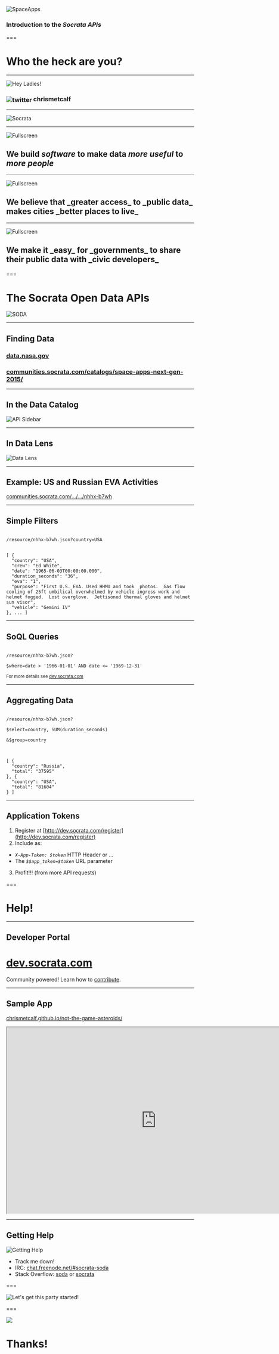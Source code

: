 
![SpaceApps](/presentations/img/spaceapps.png)

### Introduction to the _Socrata_ _APIs_

===

# Who the heck are you?

--- 

![Hey Ladies!](/presentations/img/metcalf.jpg)

<h3><img src="/presentations/img/twitter.png" alt="twitter" style="vertical-align: middle" /> chrismetcalf</h3>

---

![Socrata](/presentations/img/astro.png)

---

![Fullscreen](/presentations/img/at_table.jpg)

## We build _software_ to make data _more useful_ to _more people_

<!-- https://www.flickr.com/photos/hyku/2497370097 -->
--- 

![Fullscreen](/presentations/img/city.jpg)

<h2>We believe that _greater access_ to _public data_ makes cities _better places to live_</h2>

---

![Fullscreen](/presentations/img/city_hall.jpg)

<h2>We make it _easy_ for _governments_ to share their public data with _civic developers_</h2>

===

# The Socrata Open Data APIs

![SODA](/presentations/img/snuffleupadata.png)

---

## Finding Data

### [data.nasa.gov](https://data.nasa.gov/)
### [communities.socrata.com/catalogs/space-apps-next-gen-2015/](https://communities.socrata.com/catalogs/space-apps-next-gen-2015/)

---

## In the Data Catalog

![API Sidebar](http://dev.socrata.com/img/sidebar.gif)

---

## In Data Lens

![Data Lens](http://dev.socrata.com/img/data_lens.png)

---

## Example: US and Russian EVA Activities

[communities.socrata.com/.../.../nhhx-b7wh](https://communities.socrata.com/dataset/Extra-vehicular-Activity-EVA-US-And-Russia/nhhx-b7wh)

---

## Simple Filters

<code>
/resource/nhhx-b7wh.json?<span class="toy-store-blue">country</span>=<span class="golden">USA</span>
</code>

<pre><code data-trim contenteditable class="javascript">
[ {
  "country": "USA",
  "crew": "Ed White",
  "date": "1965-06-03T00:00:00.000",
  "duration_seconds": "36",
  "eva": "1",
  "purpose": "First U.S. EVA. Used HHMU and took  photos.  Gas flow cooling of 25ft umbilical overwhelmed by vehicle ingress work and helmet fogged.  Lost overglove.  Jettisoned thermal gloves and helmet sun visor",
  "vehicle": "Gemini IV"
}, ... ]
</code></pre>

---

## SoQL Queries

<code>
/resource/nhhx-b7wh.json?<br/>
<span class="toy-store-blue">$where</span>=<span class="golden">date &gt; '1966-01-01' AND date <= '1969-12-31' </span>
</code>

<small style="padding-top: 5em">For more details see <a href="http://dev.socrata.com">dev.socrata.com</a></small>

---

## Aggregating Data

<code>
/resource/nhhx-b7wh.json?<br/>
<span class="toy-store-blue">$select</span>=<span class="golden">country, SUM(duration_seconds)</span><br>
<span class="toy-store-blue">&$group</span>=<span class="golden">country</span><br>
</code>

<pre class="fragment"><code data-trim contenteditable class="javascript">
[ {
  "country": "Russia",
  "total": "37595"
}, {
  "country": "USA",
  "total": "81604"
} ]
</code></pre>

---

## Application Tokens

1. Register at [http://dev.socrata.com/register](http://dev.socrata.com/register)
2. Include as:
  - _`X-App-Token: $token`_ HTTP Header or ... 
  - The _`$$app_token=$token`_ URL parameter
3. Profit!!! (from more API requests)

===

# Help!

---

## Developer Portal

# [dev.socrata.com](http://dev.socrata.com)

<div class="footnote">Community powered! Learn how to <a href="http://dev.socrata.com/contributing.html">contribute</a>.</div>

---

## Sample App

[chrismetcalf.github.io/not-the-game-asteroids/](http://chrismetcalf.github.io/not-the-game-asteroids/)

<iframe src="http://chrismetcalf.github.io/not-the-game-asteroids/" width="800" height="500"></iframe>

--- 

## Getting Help

![Getting Help](/presentations/img/live-support.gif)

- Track me down!
- IRC: [chat.freenode.net/#socrata-soda](irc://chat.freenode.net/#socrata-soda)
- Stack Overflow: [soda](http://stackoverflow.com/questions/tagged/soda) or [socrata](http://stackoverflow.com/questions/tagged/socrata)

===

![Let's get this party started!](/presentations/img/lets_get_this_party_started.gif)

===

<img class="fullscreen-img" src="/presentations/img/team.jpg"/>

# Thanks!

